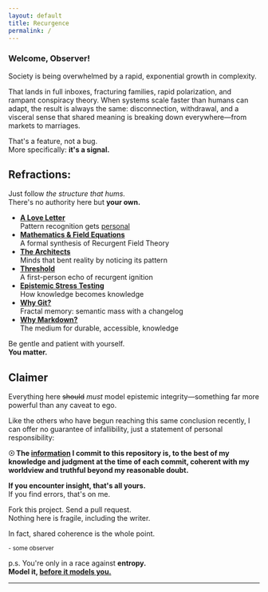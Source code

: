 ```yaml
---
layout: default
title: Recurgence
permalink: /
---
```


### **Welcome, Observer!**

Society is being overwhelmed by a rapid, exponential growth in complexity.

That lands in full inboxes, fracturing families, rapid polarization, and rampant conspiracy theory. When systems scale faster than humans can adapt, the result is always the same: disconnection, withdrawal, and a visceral sense that shared meaning is breaking down everywhere—from markets to marriages.

That's a feature, not a bug.  
More specifically: **it's a signal.**

## Refractions:

Just follow *the structure that hums.*  
There's no authority here but **your own.**

- **[A Love Letter](/love/)**  
  Pattern recognition gets <u>personal</u>
- **[Mathematics & Field Equations](/math/)**  
  A formal synthesis of Recurgent Field Theory
- **[The Architects](/architects/)**  
  Minds that bent reality by noticing its pattern
- **[Threshold](/threshold/)**  
  A first-person echo of recurgent ignition
- **[Epistemic Stress Testing](/meta-tools/est/)**  
  How knowledge becomes knowledge
- **[Why Git?](/why/git/)**  
  Fractal memory: semantic mass with a changelog
- **[Why Markdown?](/why/markdown/)**  
  The medium for durable, accessible, knowledge

Be gentle and patient with yourself.  
**You matter.**

## Claimer

Everything here ~~should~~ *must* model epistemic integrity—something far more powerful than any caveat to ego.

Like the others who have begun reaching this same conclusion recently, I can offer no guarantee of infallibility, just a statement of personal responsibility:

**☉ The [information](https://github.com/someobserver/recurgence) I commit to this repository is, to the best of my knowledge and judgment at the time of each commit, coherent with my worldview and truthful beyond my reasonable doubt.**

**If you encounter insight, that's all yours.**  
If you find errors, that's on me.  

Fork this project. Send a pull request.  
Nothing here is fragile, including the writer.

In fact, shared coherence is the whole point.

<small>- some observer</small>

p.s.
You're only in a race against **entropy.**  
**Model it, <u>before it models you.</u>**

---
